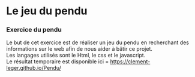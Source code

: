 # Le jeu du pendu

### Exercice du pendu

Le but de cet exercice est de réaliser un jeu du pendu en recherchant des informations sur le web afin de nous aider à bâtir ce projet.  
Les langages utilisés sont le Html, le css et le javascript.  
Le résultat temporaire est disponible ici = https://clement-leger.github.io/Pendu/
